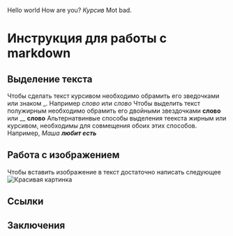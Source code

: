 Hello world
How are you?
*Курсив*
Mot bad.

# Инструкция для работы с markdown 

## Выделение текста
Чтобы сделать текст курсивом необходимо обрамить его зведочками или знаком _. Например *слово* или _слово_
Чтобы выделить текст полужирным необходимо обрамить его двойными звездочками **слово** или __  __слово__
Альтернатвинвые способы выделения теекста жирным или курсивом, необходимы для совмещения обоих этих способов. Например, _Маша **любит есть**_

## Работа с изображением

Чтобы вставить изображение в текст достаточно написать следующее ![Красивая картинка](balon.jpg)

## Ссылки

## Заключения
